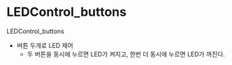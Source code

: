 # LEDControl_buttons
LEDControl_buttons

+ 버튼 두개로 LED 제어
  + 두 버튼을 동시에 누르면 LED가 켜지고, 한번 더 동시에 누르면 LED가 꺼진다.

